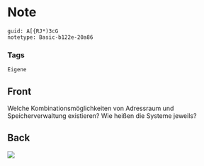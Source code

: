 # Note
```
guid: A[{RJ*)3cG
notetype: Basic-b122e-20a86
```

### Tags
```
Eigene
```

## Front
Welche Kombinationsmöglichkeiten von Adressraum und Speicherverwaltung existieren? Wie heißen die Systeme jeweils?

## Back
<img src="paste-4e2d8788e7f4deef92ca195f36820682f4f3292c.jpg">
